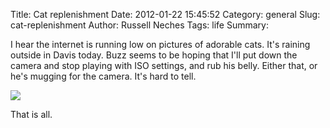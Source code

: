 Title: Cat replenishment
Date: 2012-01-22 15:45:52
Category: general
Slug: cat-replenishment
Author: Russell Neches
Tags: life
Summary: 


I hear the internet is running low on pictures of adorable cats. It's
raining outside in Davis today. Buzz seems to be hoping that I'll put
down the camera and stop playing with ISO settings, and rub his belly.
Either that, or he's mugging for the camera. It's hard to tell.

![](http://vort.org/media/images/rainy_day_buzz.jpeg)

That is all.
